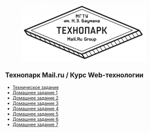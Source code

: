 <p align="center">
  <a href="https://park.mail.ru/">
    <img
      alt="Технопарк Mail.ru"
      src="documentation/img/tpark_logo.jpg"
      width="400"
    />
  </a>
</p>

## Технопарк Mail.ru / Курс Web-технологии
- [Техническое задание](documentation/tasks/technical_details.md)
- [Домашнее задание 1](documentation/tasks/task-1.md)
- [Домашнее задание 2](documentation/tasks/task-2.md)
- [Домашнее задание 3](documentation/tasks/task-3.md)
- [Домашнее задание 4](documentation/tasks/task-4.md)
- [Домашнее задание 5](documentation/tasks/task-5.md)
- [Домашнее задание 6](documentation/tasks/task-6.md)
- [Домашнее задание 7](documentation/tasks/task-7.md)